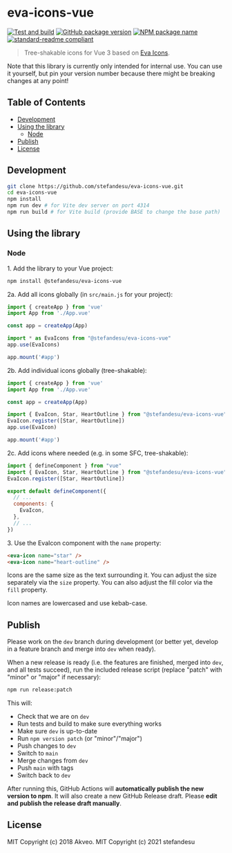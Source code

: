 # eva-icons-vue
[![Test and build](https://github.com/stefandesu/eva-icons-vue/actions/workflows/test-and-build.yml/badge.svg)](https://github.com/stefandesu/eva-icons-vue/actions/workflows/test-and-build.yml)
[![GitHub package version](https://img.shields.io/github/package-json/v/stefandesu/eva-icons-vue.svg?label=version)](https://github.com/stefandesu/eva-icons-vue)
[![NPM package name](https://img.shields.io/badge/npm-@stefandesu/eva--icons--vue-blue.svg)](https://www.npmjs.com/package/@stefandesu/eva-icons-vue)
[![standard-readme compliant](https://img.shields.io/badge/readme%20style-standard-brightgreen.svg)](https://github.com/RichardLitt/standard-readme)

> Tree-shakable icons for Vue 3 based on [Eva Icons](https://akveo.github.io/eva-icons/).

Note that this library is currently only intended for internal use. You can use it yourself, but pin your version number because there might be breaking changes at any point!

## Table of Contents <!-- omit in toc -->
- [Development](#development)
- [Using the library](#using-the-library)
  - [Node](#node)
- [Publish](#publish)
- [License](#license)

## Development
```bash
git clone https://github.com/stefandesu/eva-icons-vue.git
cd eva-icons-vue
npm install
npm run dev # for Vite dev server on port 4314
npm run build # for Vite build (provide BASE to change the base path)
```

## Using the library

### Node

1\. Add the library to your Vue project:
```bash
npm install @stefandesu/eva-icons-vue
```

2a. Add all icons globally (in `src/main.js` for your project):
```js
import { createApp } from 'vue'
import App from './App.vue'

const app = createApp(App)

import * as EvaIcons from "@stefandesu/eva-icons-vue"
app.use(EvaIcons)

app.mount('#app')
```

2b. Add individual icons globally (tree-shakable):
```js
import { createApp } from 'vue'
import App from './App.vue'

const app = createApp(App)

import { EvaIcon, Star, HeartOutline } from "@stefandesu/eva-icons-vue"
EvaIcon.register([Star, HeartOutline])
app.use(EvaIcon)

app.mount('#app')
```

2c. Add icons where needed (e.g. in some SFC, tree-shakable):
```js
import { defineComponent } from "vue"
import { EvaIcon, Star, HeartOutline } from "@stefandesu/eva-icons-vue"
EvaIcon.register([Star, HeartOutline])

export default defineComponent({
  // ...
  components: {
    EvaIcon,
  },
  // ...
})
```

3\. Use the EvaIcon component with the `name` property:

```html
<eva-icon name="star" />
<eva-icon name="heart-outline" />
```

Icons are the same size as the text surrounding it. You can adjust the size separately via the `size` property. You can also adjust the fill color via the `fill` property.

Icon names are lowercased and use kebab-case.

## Publish
Please work on the `dev` branch during development (or better yet, develop in a feature branch and merge into `dev` when ready).

When a new release is ready (i.e. the features are finished, merged into `dev`, and all tests succeed), run the included release script (replace "patch" with "minor" or "major" if necessary):

```bash
npm run release:patch
```

This will:
- Check that we are on `dev`
- Run tests and build to make sure everything works
- Make sure `dev` is up-to-date
- Run `npm version patch` (or "minor"/"major")
- Push changes to `dev`
- Switch to `main`
- Merge changes from `dev`
- Push `main` with tags
- Switch back to `dev`

After running this, GitHub Actions will **automatically publish the new version to npm**. It will also create a new GitHub Release draft. Please **edit and publish the release draft manually**.

## License
MIT Copyright (c) 2018 Akveo.
MIT Copyright (c) 2021 stefandesu
